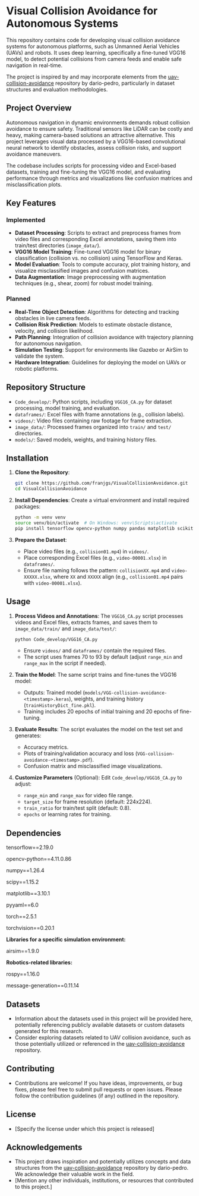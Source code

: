 # Visual Collision Avoidance for Autonomous Systems

This repository contains code for developing visual collision avoidance systems for autonomous platforms, such as Unmanned Aerial Vehicles (UAVs) and robots. It uses deep learning, specifically a fine-tuned VGG16 model, to detect potential collisions from camera feeds and enable safe navigation in real-time.

The project is inspired by and may incorporate elements from the [uav-collision-avoidance](https://github.com/dario-pedro/uav-collision-avoidance) repository by dario-pedro, particularly in dataset structures and evaluation methodologies.

## Project Overview

Autonomous navigation in dynamic environments demands robust collision avoidance to ensure safety. Traditional sensors like LiDAR can be costly and heavy, making camera-based solutions an attractive alternative. This project leverages visual data processed by a VGG16-based convolutional neural network to identify obstacles, assess collision risks, and support avoidance maneuvers.

The codebase includes scripts for processing video and Excel-based datasets, training and fine-tuning the VGG16 model, and evaluating performance through metrics and visualizations like confusion matrices and misclassification plots.

## Key Features

### Implemented
- **Dataset Processing**: Scripts to extract and preprocess frames from video files and corresponding Excel annotations, saving them into train/test directories (`image_data/`).
- **VGG16 Model Training**: Fine-tuned VGG16 model for binary classification (collision vs. no collision) using TensorFlow and Keras.
- **Model Evaluation**: Tools to compute accuracy, plot training history, and visualize misclassified images and confusion matrices.
- **Data Augmentation**: Image preprocessing with augmentation techniques (e.g., shear, zoom) for robust model training.

### Planned
- **Real-Time Object Detection**: Algorithms for detecting and tracking obstacles in live camera feeds.
- **Collision Risk Prediction**: Models to estimate obstacle distance, velocity, and collision likelihood.
- **Path Planning**: Integration of collision avoidance with trajectory planning for autonomous navigation.
- **Simulation Testing**: Support for environments like Gazebo or AirSim to validate the system.
- **Hardware Integration**: Guidelines for deploying the model on UAVs or robotic platforms.

## Repository Structure

- `Code_develop/`: Python scripts, including `VGG16_CA.py` for dataset processing, model training, and evaluation.
- `dataframes/`: Excel files with frame annotations (e.g., collision labels).
- `videos/`: Video files containing raw footage for frame extraction.
- `image_data/`: Processed frames organized into `train/` and `test/` directories.
- `models/`: Saved models, weights, and training history files.

## Installation

1. **Clone the Repository**:
   ```bash
   git clone https://github.com/franjgs/VisualCollisionAvoidance.git
   cd VisualCollisionAvoidance
   ```

2. **Install Dependencies**:
   Create a virtual environment and install required packages:
   ```bash
   python -m venv venv
   source venv/bin/activate  # On Windows: venv\Scripts\activate
   pip install tensorflow opencv-python numpy pandas matplotlib scikit-learn pillow
   ```

3. **Prepare the Dataset**:
   - Place video files (e.g., `collision01.mp4`) in `videos/`.
   - Place corresponding Excel files (e.g., `video-00001.xlsx`) in `dataframes/`.
   - Ensure file naming follows the pattern: `collisionXX.mp4` and `video-XXXXX.xlsx`, where `XX` and `XXXXX` align (e.g., `collision01.mp4` pairs with `video-00001.xlsx`).

## Usage

1. **Process Videos and Annotations**:
   The `VGG16_CA.py` script processes videos and Excel files, extracts frames, and saves them to `image_data/train/` and `image_data/test/`:
   ```bash
   python Code_develop/VGG16_CA.py
   ```
   - Ensure `videos/` and `dataframes/` contain the required files.
   - The script uses frames 70 to 93 by default (adjust `range_min` and `range_max` in the script if needed).

2. **Train the Model**:
   The same script trains and fine-tunes the VGG16 model:
   - Outputs: Trained model (`models/VGG-collision-avoidance-<timestamp>.keras`), weights, and training history (`trainHistoryDict_fine.pkl`).
   - Training includes 20 epochs of initial training and 20 epochs of fine-tuning.

3. **Evaluate Results**:
   The script evaluates the model on the test set and generates:
   - Accuracy metrics.
   - Plots of training/validation accuracy and loss (`VGG-collision-avoidance-<timestamp>.pdf`).
   - Confusion matrix and misclassified image visualizations.

4. **Customize Parameters** (Optional):
   Edit `Code_develop/VGG16_CA.py` to adjust:
   - `range_min` and `range_max` for video file range.
   - `target_size` for frame resolution (default: 224x224).
   - `train_ratio` for train/test split (default: 0.8).
   - `epochs` or learning rates for training.

## Dependencies

tensorflow==2.19.0

opencv-python==4.11.0.86

numpy==1.26.4

scipy==1.15.2

matplotlib==3.10.1

pyyaml==6.0

torch==2.5.1

torchvision==0.20.1

**Libraries for a specific simulation environment:**

airsim==1.9.0


**Robotics-related libraries:**

rospy==1.16.0

message-generation==0.11.14

## Datasets

* Information about the datasets used in this project will be provided here, potentially referencing publicly available datasets or custom datasets generated for this research.
* Consider exploring datasets related to UAV collision avoidance, such as those potentially utilized or referenced in the [uav-collision-avoidance](https://github.com/dario-pedro/uav-collision-avoidance) repository.

## Contributing

* Contributions are welcome! If you have ideas, improvements, or bug fixes, please feel free to submit pull requests or open issues. Please follow the contribution guidelines (if any) outlined in the repository.

## License

* [Specify the license under which this project is released]

## Acknowledgements

* This project draws inspiration and potentially utilizes concepts and data structures from the [uav-collision-avoidance](https://github.com/dario-pedro/uav-collision-avoidance) repository by dario-pedro. We acknowledge their valuable work in the field.
* [Mention any other individuals, institutions, or resources that contributed to this project.]
